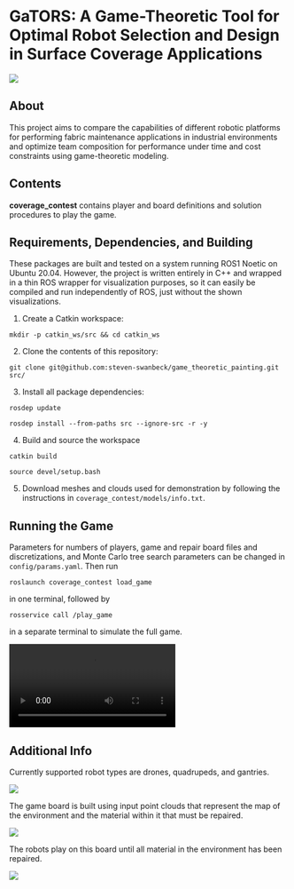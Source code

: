 # GaTORS: A Game-Theoretic Tool for Optimal Robot Selection and Design in Surface Coverage Applications

![](images/i3.png)

## About
This project aims to compare the capabilities of different robotic platforms for performing fabric maintenance applications in industrial environments and optimize team composition for performance under time and cost constraints using game-theoretic modeling.

## Contents
**coverage_contest** contains player and board definitions and solution procedures to play the game. 

## Requirements, Dependencies, and Building
These packages are built and tested on a system running ROS1 Noetic on Ubuntu 20.04. However, the project is written entirely in C++ and wrapped in a thin ROS wrapper for visualization purposes, so it can easily be compiled and run independently of ROS, just without the shown visualizations. 

1. Create a Catkin workspace:
```
mkdir -p catkin_ws/src && cd catkin_ws
```
2. Clone the contents of this repository:
```
git clone git@github.com:steven-swanbeck/game_theoretic_painting.git src/
```
3. Install all package dependencies:
```
rosdep update
```
```
rosdep install --from-paths src --ignore-src -r -y
```
4. Build and source the workspace
```
catkin build
```
```
source devel/setup.bash
```
5. Download meshes and clouds used for demonstration by following the instructions in ```coverage_contest/models/info.txt```.

## Running the Game
Parameters for numbers of players, game and repair board files and discretizations, and Monte Carlo tree search parameters can be changed in ```config/params.yaml```. Then run 

```
roslaunch coverage_contest load_game
```
in one terminal, followed by 
```
rosservice call /play_game
```
in a separate terminal to simulate the full game.


[](https://github.com/steven-swanbeck/game_theoretic_painting/assets/99771915/644db458-211a-4ba5-9886-ede0299eddec)

![](images/game_simulation.mp4)

## Additional Info

Currently supported robot types are drones, quadrupeds, and gantries.

![](images/i4.png)

The game board is built using input point clouds that represent the map of the environment and the material within it that must be repaired.

![](images/i5.png)

The robots play on this board until all material in the environment has been repaired.

![](images/i1.png)
